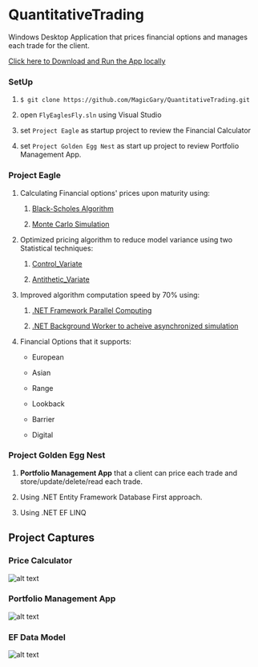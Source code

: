 # QuantitativeTrading

Windows Desktop Application that prices financial options and manages each trade for the client. 

<a href="https://www.dropbox.com/s/ry98p4sbceolbl2/Eagle.exe?dl=1" target="_blank">Click here to Download and Run the App locally</a>


### SetUp 

1. `$ git clone https://github.com/MagicGary/QuantitativeTrading.git` 

2. open `FlyEaglesFly.sln` using Visual Studio 

3. set `Project Eagle` as startup project to review the Financial Calculator

4. set `Project Golden Egg Nest` as start up project to review Portfolio Management App. 


### Project Eagle
1. Calculating Financial options' prices upon maturity using:

    1.  [Black-Scholes Algorithm](https://en.wikipedia.org/wiki/Black%E2%80%93Scholes_model#Black%E2%80%93Scholes_formula)
    
    2.  [Monte Carlo Simulation](https://www.investopedia.com/terms/m/montecarlosimulation.asp)
    

2. Optimized pricing algorithm to reduce model variance using two Statistical techniques: 


    1.  [Control_Variate](https://www.value-at-risk.net/variance-reduction-with-control-variates-monte-carlo-simulation/)
  
  
    2.  [Antithetic_Variate](http://www.columbia.edu/~ks20/4703-Sigman/4703-07-Notes-ATV.pdf)
  
  
3. Improved algorithm computation speed by 70% using:

  
    1. [.NET Framework Parallel Computing](https://docs.microsoft.com/en-us/dotnet/standard/parallel-processing-and-concurrency) 
  
  
    2. [.NET Background Worker to acheive asynchronized simulation](https://docs.microsoft.com/en-us/dotnet/api/system.componentmodel.backgroundworker?view=netframework-4.8)
    
 4. Financial Options that it supports: 
  
    * European
    
    * Asian
    
    * Range
    
    * Lookback 
    
    * Barrier
    
    * Digital 

### Project Golden Egg Nest
1. **Portfolio Management App** that a client can price each trade and store/update/delete/read each trade. 

2. Using .NET Entity Framework Database First approach.

3. Using .NET EF LINQ


## Project Captures 
### Price Calculator
![alt text](https://github.com/MagicGary/Trading-App/blob/master/img3.JPG)

### Portfolio Management App 
![alt text](https://github.com/MagicGary/Trading-App/blob/master/img5.JPG)

### EF Data Model
![alt text](https://github.com/MagicGary/Trading-App/blob/master/img4.JPG)



